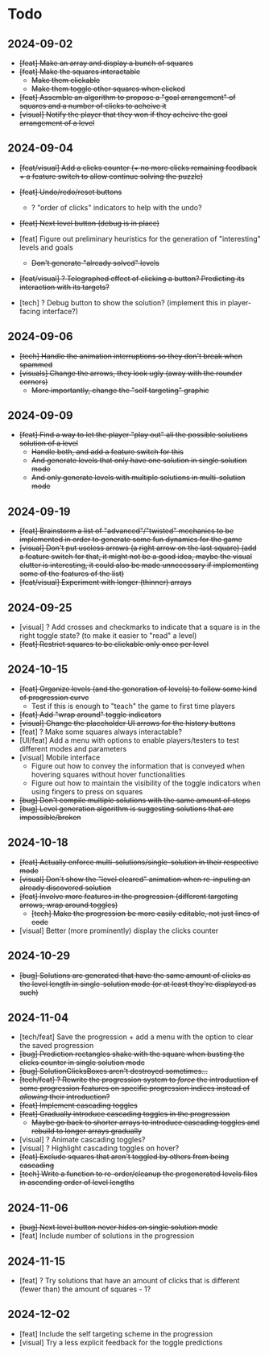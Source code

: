 # Todo

## 2024-09-02

- ~~[feat] Make an array and display a bunch of squares~~
- ~~[feat] Make the squares interactable~~
	- ~~Make them clickable~~
	- ~~Make them toggle other squares when clicked~~
- ~~[feat] Assemble an algorithm to propose a "goal arrangement" of squares and a number of clicks to acheive it~~
- ~~[visual] Notify the player that they won if they acheive the goal arrangement of a level~~

## 2024-09-04

- ~~[feat/visual] Add a clicks counter (+ no more clicks remaining feedback + a feature switch to allow continue solving the puzzle)~~
- ~~[feat] Undo/redo/reset buttons~~ 
	- ? "order of clicks" indicators to help with the undo?
- ~~[feat] Next level button (debug is in place)~~

- [feat] Figure out preliminary heuristics for the generation of "interesting" levels and goals
	- ~~Don't generate "already solved" levels~~
- ~~[feat/visual] ? Telegraphed effect of clicking a button? Predicting its interaction with its targets?~~
- [tech] ? Debug button to show the solution? (implement this in player-facing interface?)

## 2024-09-06

- ~~[tech] Handle the animation interruptions so they don't break when spammed~~
- ~~[visuals] Change the arrows, they look ugly (away with the rounder corners)~~
	- ~~More importantly, change the "self targeting" graphic~~

## 2024-09-09

- ~~[feat] Find a way to let the player "play out" all the possible solutions solution of a level~~
	- ~~Handle both, and add a feature switch for this~~
	- ~~And generate levels that only have one solution in single solution mode~~
	- ~~And only generate levels with multiple solutions in multi-solution mode~~

## 2024-09-19

- ~~[feat] Brainstorm a list of "advanced"/"twisted" mechanics to be implemented in order to generate some fun dynamics for the game~~
- ~~[visual] Don't put useless arrows (a right arrow on the last square) (add a feature switch for that, it might not be a good idea, maybe the visual clutter is interesting, it could also be made unnecessary if implementing some of the features of the list)~~
- ~~[feat/visual] Experiment with longer (thinner) arrays~~

## 2024-09-25

- [visual] ? Add crosses and checkmarks to indicate that a square is in the right toggle state? (to make it easier to "read" a level)
- ~~[feat] Restrict squares to be clickable only once per level~~

## 2024-10-15

- ~~[feat] Organize levels (and the generation of levels) to follow some kind of progression curve~~
	- Test if this is enough to "teach" the game to first time players
- ~~[feat] Add "wrap around" toggle indicators~~
- ~~[visual] Change the placeholder UI arrows for the history buttons~~
- [feat] ? Make some squares always interactable? 
- [UI/feat] Add a menu with options to enable players/testers to test different modes and parameters 
- [visual] Mobile interface
	- Figure out how to convey the information that is conveyed when hovering squares without hover functionalities
	- Figure out how to maintain the visibility of the toggle indicators when using fingers to press on squares
- ~~[bug] Don't compile multiple solutions with the same amount of steps~~
- ~~[bug] Level generation algorithm is suggesting solutions that are impossible/broken~~

## 2024-10-18

- ~~[feat] Actually enforce multi-solutions/single-solution in their respective mode~~
- ~~[visual] Don't show the "level cleared" animation when re-inputing an already discovered solution~~
- ~~[feat] Involve more features in the progression (different targeting arrows, wrap around toggles)~~
	- ~~[tech] Make the progression be more easily editable, not just lines of code~~
- [visual] Better (more prominently) display the clicks counter

## 2024-10-29

- ~~[bug] Solutions are generated that have the same amount of clicks as the level length in single-solution mode (or at least they're displayed as such)~~
	
## 2024-11-04

- [tech/feat] Save the progression + add a menu with the option to clear the saved progression
- ~~[bug] Prediction rectangles shake with the square when busting the clicks counter in single solution mode~~
- ~~[bug] SolutionClicksBoxes aren't destroyed sometimes...~~
- ~~[tech/feat] ? Rewrite the progression system to _force_ the introduction of some progression features on specific progression indices instead of _allowing_ their introduction?~~
- ~~[feat] Implement cascading toggles~~
- ~~[feat] Gradually introduce cascading toggles in the progression~~
	- ~~Maybe go back to shorter arrays to introduce cascading toggles and rebuild to longer arrays gradually~~
- [visual] ? Animate cascading toggles?
- [visual] ? Highlight cascading toggles on hover?
- ~~[feat] Exclude squares that aren't toggled by others from being cascading~~
- ~~[tech] Write a function to re-order/cleanup the pregenerated levels files in ascending order of level lengths~~ 

## 2024-11-06

- ~~[bug] Next level button never hides on single solution mode~~
- [feat] Include number of solutions in the progression

## 2024-11-15

- [feat] ? Try solutions that have an amount of clicks that is different (fewer than) the amount of squares - 1?

## 2024-12-02

- [feat] Include the self targeting scheme in the progression
- [visual] Try a less explicit feedback for the toggle predictions